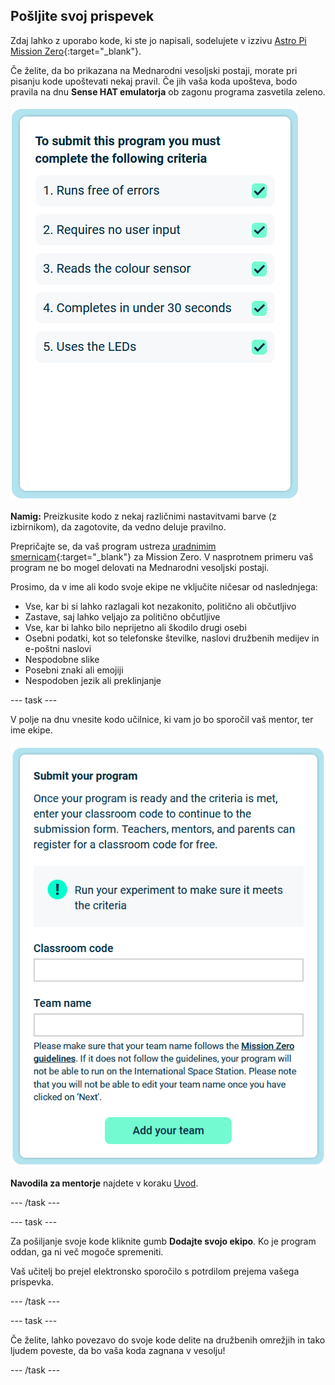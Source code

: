 ## Pošljite svoj prispevek

Zdaj lahko z uporabo kode, ki ste jo napisali, sodelujete v izzivu [Astro Pi Mission Zero](https://astro-pi.org/sl/mission-zero){:target="_blank"}.

Če želite, da bo prikazana na Mednarodni vesoljski postaji, morate pri pisanju kode upoštevati nekaj pravil. Če jih vaša koda upošteva, bodo pravila na dnu **Sense HAT emulatorja** ob zagonu programa zasvetila zeleno.

![Stran Mission Zero, ki prikazuje kriterije za vnos.](images/rules.png)

**Namig:** Preizkusite kodo z nekaj različnimi nastavitvami barve (z izbirnikom), da zagotovite, da vedno deluje pravilno.

Prepričajte se, da vaš program ustreza [uradnimim smernicam](https://astro-pi.org/sl/mission-zero/guidelines){:target="_blank"} za Mission Zero. V nasprotnem primeru vaš program ne bo mogel delovati na Mednarodni vesoljski postaji.

Prosimo, da v ime ali kodo svoje ekipe ne vključite ničesar od naslednjega:

+ Vse, kar bi si lahko razlagali kot nezakonito, politično ali občutljivo
+ Zastave, saj lahko veljajo za politično občutljive
+ Vse, kar bi lahko bilo neprijetno ali škodilo drugi osebi
+ Osebni podatki, kot so telefonske številke, naslovi družbenih medijev in e-poštni naslovi
+ Nespodobne slike
+ Posebni znaki ali emojiji
+ Nespodoben jezik ali preklinjanje

--- task ---

V polje na dnu vnesite kodo učilnice, ki vam jo bo sporočil vaš mentor, ter ime ekipe.

![Obrazec za oddajo kode učilnice in imena ekipe](images/submission.png)

**Navodila za mentorje** najdete v koraku [Uvod](https://projects.raspberrypi.org/sl-SI/projects/astro-pi-mission-zero/0).

--- /task ---

--- task ---

Za pošiljanje svoje kode kliknite gumb **Dodajte svojo ekipo**. Ko je program oddan, ga ni več mogoče spremeniti.

Vaš učitelj bo prejel elektronsko sporočilo s potrdilom prejema vašega prispevka.

--- /task ---

--- task ---

Če želite, lahko povezavo do svoje kode delite na družbenih omrežjih in tako ljudem poveste, da bo vaša koda zagnana v vesolju!

--- /task ---
